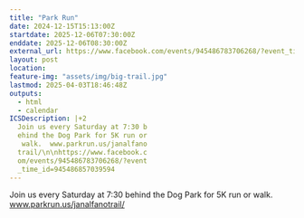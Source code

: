 ```yaml
---
title: "Park Run"
date: 2024-12-15T15:13:00Z
startdate: 2025-12-06T07:30:00Z
enddate: 2025-12-06T08:30:00Z
external_url: https://www.facebook.com/events/945486783706268/?event_time_id=945486857039594
layout: post
location: 
feature-img: "assets/img/big-trail.jpg"
lastmod: 2025-04-03T18:46:48Z
outputs:
  - html
  - calendar
ICSDescription: |+2
  Join us every Saturday at 7:30 b  ehind the Dog Park for 5K run or   walk.  www.parkrun.us/janalfano  trail/\n\nhttps://www.facebook.c  om/events/945486783706268/?event  _time_id=945486857039594
---
```


Join us every Saturday at 7&#58;30 behind the Dog Park for 5K run or walk.  www.parkrun.us/janalfanotrail/<br>
  <br>
  
